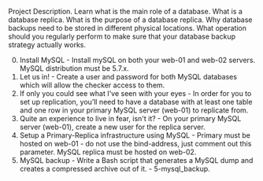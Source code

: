 Project Description.
Learn what is the main role of a database. What is a database replica. What is the purpose of a database replica. Why database backups need to be stored in different physical locations. What operation should you regularly perform to make sure that your database backup strategy actually works.

0. Install MySQL - Install mySQL on both your web-01 and web-02 servers. MySQL distribution must be 5.7.x.
1. Let us in! - Create a user and password for both MySQL databases which will allow the checker access to them.
2. If only you could see what I've seen with your eyes - In order for you to set up replication, you’ll need to have a database with at least one table and one row in your primary MySQL server (web-01) to replicate from.
3. Quite an experience to live in fear, isn't it? - On your primary MySQL server (web-01), create a new user for the replica server.
4. Setup a Primary-Replica infrastructure using MySQL - Primary must be hosted on web-01 - do not use the bind-address, just comment out this parameter. MySQL replica must be hosted on web-02.
5. MySQL backup - Write a Bash script that generates a MySQL dump and creates a compressed archive out of it. - 5-mysql_backup.
